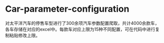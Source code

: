 # Car-parameter-configuration
对太平洋汽车的停售车型进行了300余项汽车参数配置爬取，共计4000余款车，各车存储在对应的excel中。每款车对应上限为15种不同配置，可在代码中进行复制粘贴修改上限。
